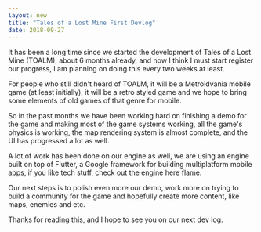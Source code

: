 ```yaml
---
layout: new
title: "Tales of a Lost Mine First Devlog"
date: 2018-09-27
---
```


It has been a long time since we started the development of Tales of a Lost Mine (TOALM), about 6 months already, and now I think I must start register our progress, I am planning on doing this every two weeks at least.

For people who still didn't heard of TOALM, it will be a Metroidvania mobile game (at least initially), it will be a retro styled game and we hope to bring some elements of old games of that genre for mobile.

So in the past months we have been working hard on finishing a demo for the game and making most of the game systems working, all the game's physics is working, the map rendering system is almost complete, and the UI has progressed a lot as well.

A lot of work has been done on our engine as well, we are using an engine built on top of Flutter, a Google framework for building multiplatform mobile apps, if you like tech stuff, check out the engine here [flame](https://github.com/luanpotter/flame).

Our next steps is to polish even more our demo, work more on trying to build a community for the game and hopefully create more content, like maps, enemies and etc.

Thanks for reading this, and I hope to see you on our next dev log.
